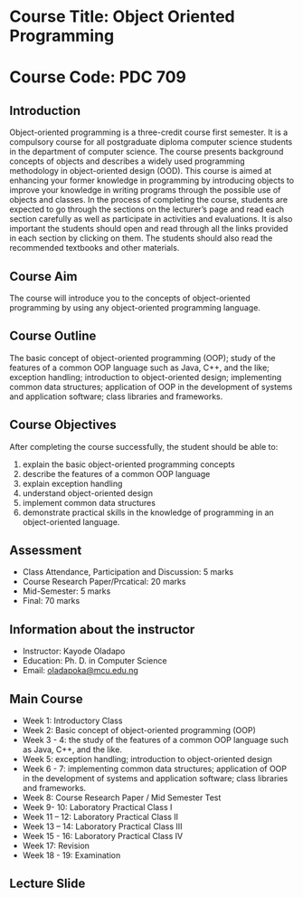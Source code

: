# Course Title: Object Oriented Programming

# Course Code: PDC 709

## Introduction 
Object-oriented programming is a three-credit course first semester. It is a compulsory course for all postgraduate diploma computer science students in the department of computer science. 
The course presents background concepts of objects and describes a widely used programming methodology in object-oriented design (OOD). This course is aimed at enhancing your former knowledge in programming by introducing objects to improve your knowledge in writing programs through the possible use of objects and classes.
In the process of completing the course, students are expected to go through the sections on the lecturer’s page and read each section carefully as well as participate in activities and evaluations. It is also important the students should open and read through all the links provided in each section by clicking on them. The students should also read the recommended textbooks and other materials.

## Course Aim 
The course will introduce you to the concepts of object-oriented programming by using any object-oriented programming language.

## Course Outline 
The basic concept of object-oriented programming (OOP); study of the features of a common OOP language such as Java, C++, and the like; exception handling; introduction to object-oriented design; implementing common data structures; application of OOP in the development of systems and application software; class libraries and frameworks.

## Course Objectives 
After completing the course successfully, the student should be able to:
1. explain the basic object-oriented programming concepts
2. describe the features of a common OOP language
3. explain exception handling 
4. understand object-oriented design
5. implement common data structures 
6. demonstrate practical skills in the knowledge of programming in an object-oriented language. 

## Assessment 
*	Class Attendance, Participation and Discussion: 	 5 marks 
*	Course Research Paper/Prcatical:				20 marks
*	Mid-Semester:					 5 marks 
*	Final:						70 marks

## Information about the instructor
*	Instructor: Kayode Oladapo
*	Education: Ph. D. in Computer Science
*	Email: oladapoka@mcu.edu.ng

## Main Course 
* Week 1: 	Introductory Class
* Week 2:	Basic concept of object-oriented programming (OOP)
* Week 3 - 4: 	the study of the features of a common OOP language such as Java, C++, and the like.
* Week 5: 	exception handling; introduction to object-oriented design
* Week 6 - 7: 	 implementing common data structures; application of OOP in the development of systems and application software; class libraries and frameworks.
* Week 8:	Course Research Paper / Mid Semester Test
* Week 9- 10: 	 Laboratory Practical Class I
* Week 11 – 12:	Laboratory Practical Class II
* Week 13 – 14:	Laboratory Practical Class III
* Week 15 - 16:	Laboratory Practical Class IV
* Week 17:	Revision 
* Week 18 - 19:	Examination 

## Lecture Slide



